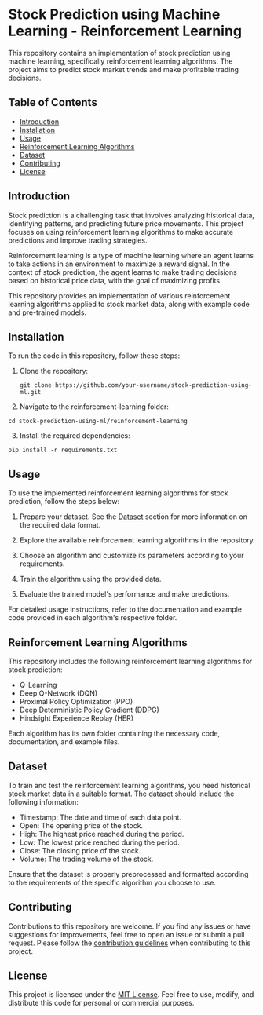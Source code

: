 # Stock Prediction using Machine Learning - Reinforcement Learning

This repository contains an implementation of stock prediction using machine learning, specifically reinforcement learning algorithms. The project aims to predict stock market trends and make profitable trading decisions.

## Table of Contents

- [Introduction](#introduction)
- [Installation](#installation)
- [Usage](#usage)
- [Reinforcement Learning Algorithms](#reinforcement-learning-algorithms)
- [Dataset](#dataset)
- [Contributing](#contributing)
- [License](#license)

## Introduction

Stock prediction is a challenging task that involves analyzing historical data, identifying patterns, and predicting future price movements. This project focuses on using reinforcement learning algorithms to make accurate predictions and improve trading strategies.

Reinforcement learning is a type of machine learning where an agent learns to take actions in an environment to maximize a reward signal. In the context of stock prediction, the agent learns to make trading decisions based on historical price data, with the goal of maximizing profits.

This repository provides an implementation of various reinforcement learning algorithms applied to stock market data, along with example code and pre-trained models.

## Installation

To run the code in this repository, follow these steps:

1. Clone the repository:

   ```shell
   git clone https://github.com/your-username/stock-prediction-using-ml.git
   ```
2. Navigate to the reinforcement-learning folder:
  ```
  cd stock-prediction-using-ml/reinforcement-learning
  ```
3. Install the required dependencies:
  ```
  pip install -r requirements.txt
  ```
## Usage

To use the implemented reinforcement learning algorithms for stock prediction, follow the steps below:

1. Prepare your dataset. See the [Dataset](#dataset) section for more information on the required data format.

2. Explore the available reinforcement learning algorithms in the repository.

3. Choose an algorithm and customize its parameters according to your requirements.

4. Train the algorithm using the provided data.

5. Evaluate the trained model's performance and make predictions.

For detailed usage instructions, refer to the documentation and example code provided in each algorithm's respective folder.


## Reinforcement Learning Algorithms

This repository includes the following reinforcement learning algorithms for stock prediction:

- Q-Learning
- Deep Q-Network (DQN)
- Proximal Policy Optimization (PPO)
- Deep Deterministic Policy Gradient (DDPG)
- Hindsight Experience Replay (HER)

Each algorithm has its own folder containing the necessary code, documentation, and example files.

## Dataset

To train and test the reinforcement learning algorithms, you need historical stock market data in a suitable format. The dataset should include the following information:
- Timestamp: The date and time of each data point.
- Open: The opening price of the stock.
- High: The highest price reached during the period.
- Low: The lowest price reached during the period.
- Close: The closing price of the stock.
- Volume: The trading volume of the stock.

Ensure that the dataset is properly preprocessed and formatted according to the requirements of the specific algorithm you choose to use.

## Contributing
Contributions to this repository are welcome. If you find any issues or have suggestions for improvements, feel free to open an issue or submit a pull request.
Please follow the [contribution guidelines](https://github.com/ViratSrivastava/Stock-Prediction-Using-ML/blob/main/CONTRIBUTING.md) when contributing to this project.

## License
This project is licensed under the [MIT License](https://github.com/ViratSrivastava/Stock-Prediction-Using-ML/blob/main/LICENSE.md). Feel free to use, modify, and distribute this code for personal or commercial purposes.

